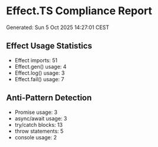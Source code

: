 # Effect.TS Compliance Report
Generated: Sun  5 Oct 2025 14:27:01 CEST

## Effect Usage Statistics
- Effect imports: 51
- Effect.gen() usage: 4
- Effect.log() usage: 3
- Effect.fail() usage: 7

## Anti-Pattern Detection
- Promise usage: 3
- async/await usage: 3
- try/catch blocks: 13
- throw statements: 5
- console usage: 2
